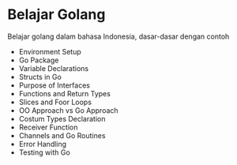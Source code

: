 # Belajar Golang
Belajar golang dalam bahasa Indonesia, dasar-dasar dengan contoh

- Environment Setup
- Go Package
- Variable Declarations
- Structs in Go
- Purpose of Interfaces
- Functions and Return Types
- Slices and Foor Loops
- OO Approach vs Go Approach
- Costum Types Declaration
- Receiver Function
- Channels and Go Routines
- Error Handling
- Testing with Go
